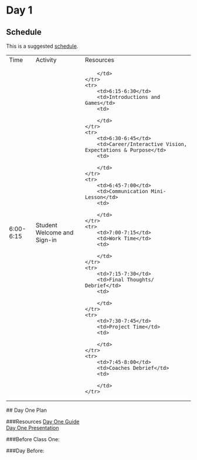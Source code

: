 # Day 1

## Schedule

This is a suggested [schedule](). 

<table>
    <tr>
        <td>Time</td>
        <td>Activity</td>
        <td>Resources</td>
    </tr>
    <tr>
        <td>6:00-6:15</td>
        <td>Student Welcome and Sign-in</td>
        <td>
           
        </td>
    </tr>
    <tr>
        <td>6:15-6:30</td>
        <td>Introductions and Games</td>
        <td>
            
        </td>
    </tr>
    <tr>
        <td>6:30-6:45</td>
        <td>Career/Interactive Vision, Expectations & Purpose</td>
        <td>
           
        </td>
    </tr>
    <tr>
        <td>6:45-7:00</td>
        <td>Communication Mini-Lesson</td>
        <td>
            
        </td>
    </tr>
    <tr>
        <td>7:00-7:15</td>
        <td>Work Time</td>
        <td>
          
        </td>
    </tr>
    <tr>
        <td>7:15-7:30</td>
        <td>Final Thoughts/ Debrief</td>
        <td>
            
        </td>
    </tr>
    <tr>
        <td>7:30-7:45</td>
        <td>Project Time</td>
        <td>
           
        </td>
    </tr>
    <tr>
        <td>7:45-8:00</td>
        <td>Coaches Debrief</td>
        <td>
           
        </td>
    </tr>
</table>
## Day One Plan

###Resources
[Day One Guide]()<br>
[Day One Presentation]()

###Before Class One:


###Day Before:
